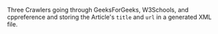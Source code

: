 Three Crawlers going through GeeksForGeeks, W3Schools, and cppreference and storing the Article's `title` and `url` in a generated XML file. 
